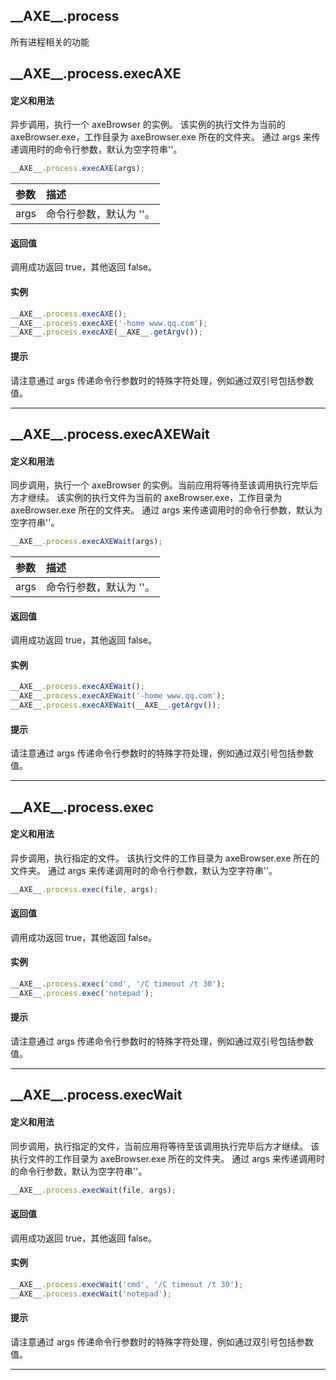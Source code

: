 ## <span id = "axe_process">\_\_AXE\_\_.process</span>
所有进程相关的功能

## <span id = "axe_process_execAXE">\_\_AXE\_\_.process.execAXE</span>
#### 定义和用法
异步调用，执行一个 axeBrowser 的实例。
该实例的执行文件为当前的 axeBrowser.exe，工作目录为 axeBrowser.exe 所在的文件夹。
通过 args 来传递调用时的命令行参数，默认为空字符串''。

```javascript
__AXE__.process.execAXE(args);
```

| 参数      | 描述 |
| :---      | :--- |
| args  | 命令行参数，默认为 ''。  |

#### 返回值
调用成功返回 true，其他返回 false。

#### 实例
```javascript
__AXE__.process.execAXE();
__AXE__.process.execAXE('-home www.qq.com');
__AXE__.process.execAXE(__AXE__.getArgv());
```
#### 提示
请注意通过 args 传递命令行参数时的特殊字符处理，例如通过双引号包括参数值。


---

## <span id = "axe_process_execAXEWait">\_\_AXE\_\_.process.execAXEWait</span>
#### 定义和用法
同步调用，执行一个 axeBrowser 的实例。当前应用将等待至该调用执行完毕后方才继续。
该实例的执行文件为当前的 axeBrowser.exe，工作目录为 axeBrowser.exe 所在的文件夹。
通过 args 来传递调用时的命令行参数，默认为空字符串''。

```javascript
__AXE__.process.execAXEWait(args);
```

| 参数      | 描述 |
| :---      | :--- |
| args  | 命令行参数，默认为 ''。  |

#### 返回值
调用成功返回 true，其他返回 false。

#### 实例
```javascript
__AXE__.process.execAXEWait();
__AXE__.process.execAXEWait('-home www.qq.com');
__AXE__.process.execAXEWait(__AXE__.getArgv());
```
#### 提示
请注意通过 args 传递命令行参数时的特殊字符处理，例如通过双引号包括参数值。


---


## <span id = "axe_process_exec">\_\_AXE\_\_.process.exec</span>
#### 定义和用法
异步调用，执行指定的文件。
该执行文件的工作目录为 axeBrowser.exe 所在的文件夹。
通过 args 来传递调用时的命令行参数，默认为空字符串''。

```javascript
__AXE__.process.exec(file, args);
```
#### 返回值
调用成功返回 true，其他返回 false。

#### 实例
```javascript
__AXE__.process.exec('cmd', '/C timeout /t 30');
__AXE__.process.exec('notepad');
```

#### 提示
请注意通过 args 传递命令行参数时的特殊字符处理，例如通过双引号包括参数值。


---

## <span id = "axe_process_execWait">\_\_AXE\_\_.process.execWait</span>
#### 定义和用法
同步调用，执行指定的文件，当前应用将等待至该调用执行完毕后方才继续。
该执行文件的工作目录为 axeBrowser.exe 所在的文件夹。
通过 args 来传递调用时的命令行参数，默认为空字符串''。

```javascript
__AXE__.process.execWait(file, args);
```
#### 返回值
调用成功返回 true，其他返回 false。

#### 实例
```javascript
__AXE__.process.execWait('cmd', '/C timeout /t 30');
__AXE__.process.execWait('notepad');
```
#### 提示
请注意通过 args 传递命令行参数时的特殊字符处理，例如通过双引号包括参数值。


---